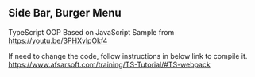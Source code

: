 ## Side Bar, Burger Menu
TypeScript OOP
Based on JavaScript Sample from https://youtu.be/3PHXvlpOkf4

If need to change the code, follow instructions in below link to compile it.
https://www.afsarsoft.com/training/TS-Tutorial/#TS-webpack
